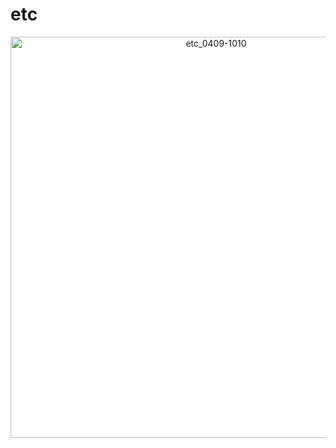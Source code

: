 # etc

<p align="center"><img width="642" alt="etc_0409-1010" src="https://user-images.githubusercontent.com/43804152/78847803-d650a780-7a4a-11ea-9e4f-e8a2cc28ebcb.png">
</p>
